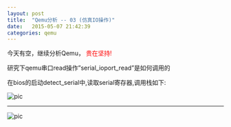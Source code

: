 ```yaml
---
layout: post
title:  "Qemu分析 -- 03 (仿真IO操作)"
date:   2015-05-07 21:42:39
categories: qemu
---
```


今天有空，继续分析Qemu， <font color="#FF0000">贵在坚持!</font>

研究下qemu串口read操作”serial_ioport_read”是如何调用的

在bios的启动detect_serial中,读取serial寄存器,调用栈如下:


![pic](http://fillzero.qiniudn.com/2015_05_07_qemu_01.png)

<hr>

![pic](http://fillzero.qiniudn.com/2015_05_07_qemu_02.png)
